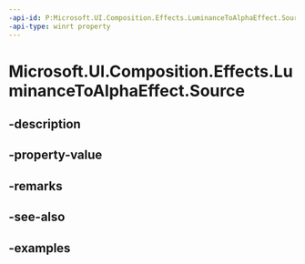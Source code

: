 ```yaml
---
-api-id: P:Microsoft.UI.Composition.Effects.LuminanceToAlphaEffect.Source
-api-type: winrt property
---
```


# Microsoft.UI.Composition.Effects.LuminanceToAlphaEffect.Source

<!--
public Windows.Graphics.Effects.IGraphicsEffectSource Source { get; set; }
-->


## -description

## -property-value

## -remarks

## -see-also

## -examples


